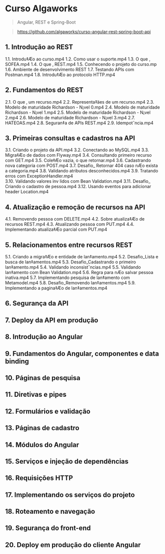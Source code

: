 # Curso Algaworks
> Angular, REST e Spring-Boot

> https://github.com/algaworks/curso-angular-rest-spring-boot-api

## 1. Introdução ao REST
1.1. Introdu‡Æo ao curso.mp4
1.2. Como usar o suporte.mp4
1.3. O que ‚ SOFEA.mp4
1.4. O que ‚ REST.mp4
1.5. Conhecendo o projeto do curso.mp
1.6. Ambiente de desenvolvimento REST
1.7. Testando APIs com Postman.mp4
1.8. Introdu‡Æo ao protocolo HTTP.mp4

## 2. Fundamentos do REST
2.1. O que ‚ um recurso.mp4
2.2. Representa‡äes de um recurso.mp4
2.3. Modelo de maturidade Richardson - N¡vel 0.mp4
2.4. Modelo de maturidade Richardson - N¡vel 1.mp4
2.5. Modelo de maturidade Richardson - N¡vel 2.mp4
2.6. Modelo de maturidade Richardson - N¡vel 3.mp4
2.7. HATEOAS.mp4
2.8. Seguran‡a de APIs REST.mp4
2.9. Idempotˆncia.mp4                                         

## 3. Primeiras consultas e cadastros na API
3.1. Criando o projeto da API.mp4
3.2. Conectando ao MySQL.mp4
3.3. Migra‡Æo de dados com Flyway.mp4
3.4. Consultando primeiro recurso com GET.mp4
3.5. Cole‡Æo vazia, o que retornar.mp4
3.6. Cadastrando nova categoria com POST.mp4
3.7. Desafio_ Retornar 404 caso nÆo exista a categoria.mp4
3.8. Validando atributos desconhecidos.mp4
3.9. Tratando erros com ExceptionHandler.mp4                      
3.10. Validando valores inv lidos com Bean Validation.mp4
3.11. Desafio_ Criando o cadastro de pessoa.mp4
3.12. Usando eventos para adicionar header Location.mp4

## 4. Atualização e remoção de recursos na API
4.1. Removendo pessoa com DELETE.mp4
4.2. Sobre atualiza‡Æo de recursos REST.mp4
4.3. Atualizando pessoa com PUT.mp4
4.4. Implementando atualiza‡Æo parcial com PUT.mp4


## 5. Relacionamentos entre recursos REST
5.1. Criando a migra‡Æo e entidade de lan‡amento.mp4
5.2. Desafio_Lista e busca de lan‡amentos.mp4
5.3. Desafio_Cadastrando o primeiro lan‡amento.mp4
5.4. Validando inconsistˆncias.mp4
5.5. Validando lan‡amento com Bean Validation.mp4
5.6. Regra para nÆo salvar pessoa inativa.mp4
5.7. Implementando pesquisa de lan‡amento com Metamodel.mp4
5.8. Desafio_Removendo lan‡amentos.mp4
5.9. Implementando a pagina‡Æo de lan‡amentos.mp4                 


## 6. Segurança da API

## 7. Deploy da API em produção

## 8. Introdução ao Angular

## 9. Fundamentos do Angular, componentes e data binding

## 10. Páginas de pesquisa

## 11. Diretivas e pipes

## 12. Formulários e validação

## 13. Páginas de cadastro

## 14. Módulos do Angular

## 15. Serviços e injeção de dependências

## 16. Requisições HTTP

## 17. Implementando os serviços do projeto

## 18. Roteamento e navegação

## 19. Segurança do front-end

## 20. Deploy em produção do cliente Angular
